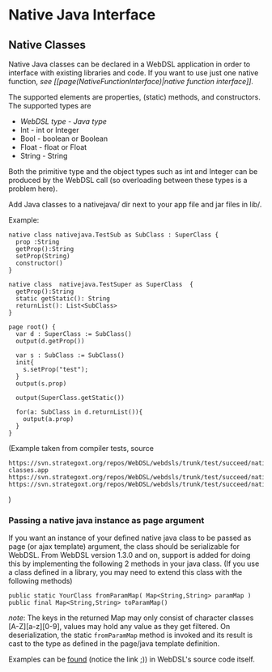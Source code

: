# Native Java Interface

## Native Classes

Native Java classes can be declared in a WebDSL application in order to interface with existing libraries and code. If you want to use just one native function, _see [[page(NativeFunctionInterface)|native function interface]]._

The supported elements are properties, (static) methods, and constructors. The supported types are

* *WebDSL type - Java type*
* Int - int or Integer
* Bool - boolean or Boolean
* Float - float or Float
* String - String

Both the primitive type and the object types such as int and Integer can be produced by the WebDSL call (so overloading between these types is a problem here).

Add Java classes to a nativejava/ dir next to your app file and jar files in lib/.

Example:

    native class nativejava.TestSub as SubClass : SuperClass {
      prop :String
      getProp():String
      setProp(String)
      constructor()
    }
  
    native class  nativejava.TestSuper as SuperClass  {
      getProp():String
      static getStatic(): String
      returnList(): List<SubClass>
    }

    page root() {
      var d : SuperClass := SubClass()  
      output(d.getProp())
     
      var s : SubClass := SubClass()
      init{
        s.setProp("test");
      }
      output(s.prop)
    
      output(SuperClass.getStatic())
     
      for(a: SubClass in d.returnList()){
        output(a.prop)
      } 
    }



(Example taken from compiler tests, source 

    https://svn.strategoxt.org/repos/WebDSL/webdsls/trunk/test/succeed/native-classes.app
    https://svn.strategoxt.org/repos/WebDSL/webdsls/trunk/test/succeed/nativejava/TestSub.java
    https://svn.strategoxt.org/repos/WebDSL/webdsls/trunk/test/succeed/nativejava/TestSuper.java

)

### Passing a native java instance as page argument
If you want an instance of your defined native java class to be passed as page (or ajax template) argument, the class should be serializable for WebDSL. From WebDSL version 1.3.0 and on, support is added for doing this by implementing the following 2 methods in your java class. (If you use a class defined in a library, you may need to extend this class with the following methods)

    public static YourClass fromParamMap( Map<String,String> paramMap )
    public final Map<String,String> toParamMap()

_note_: The keys in the returned Map may only consist of character classes [A-Z][a-z][0-9], values may hold any value as they get filtered. On deserialization, the static `fromParamMap` method is invoked and its result is cast to the type as defined in the page/java template definition.

Examples can be [found](https://webdsl.org/reposearch/doSearch/sl=100000&ns=WebDSL&op=AND&q=fromParamMap+toParamMap&lim=5&dff=repoPath%2CfileExt%2C&type=Entry&dfp=200%2C120%2C&pq=fromParamMap+toParamMap&allowlcn=false&/WebDSL/1) (notice the link ;)) in WebDSL's source code itself.